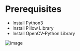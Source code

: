 # Prerequisites
- Install Python3
- Install Pillow Library
- Install OpenCV-Python Library

![image](https://user-images.githubusercontent.com/91420481/163210606-9ca26dcd-e108-43ea-a921-4a084213f940.png)
